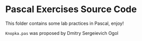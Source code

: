 # Pascal Exercises Source Code 
This folder contains some lab practices in Pascal, enjoy!

<code>Knopka.pas</code> was proposed by Dmitry Sergeievich Ogol
